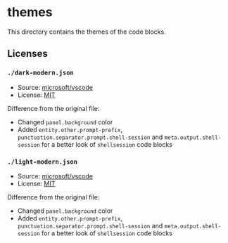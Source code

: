 # themes

This directory contains the themes of the code blocks.

## Licenses

### ``./dark-modern.json``

- Source: [microsoft/vscode](https://github.com/microsoft/vscode/tree/main/extensions/theme-defaults/themes)
- License: [MIT](https://github.com/microsoft/vscode-textmate/blob/main/LICENSE.md)

Difference from the original file:

- Changed ``panel.background`` color
- Added ``entity.other.prompt-prefix``, ``punctuation.separator.prompt.shell-session`` and ``meta.output.shell-session`` for a better look of ``shellsession`` code blocks

### ``./light-modern.json``

- Source: [microsoft/vscode](https://github.com/microsoft/vscode/tree/main/extensions/theme-defaults/themes)
- License: [MIT](https://github.com/microsoft/vscode-textmate/blob/main/LICENSE.md)

Difference from the original file:

- Changed ``panel.background`` color
- Added ``entity.other.prompt-prefix``, ``punctuation.separator.prompt.shell-session`` and ``meta.output.shell-session`` for a better look of ``shellsession`` code blocks
